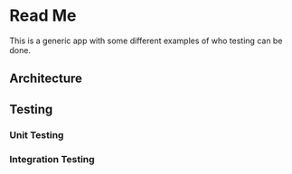 # Read Me
This is a generic app with some different examples of who testing can be done.
## Architecture
## Testing
### Unit Testing
### Integration Testing